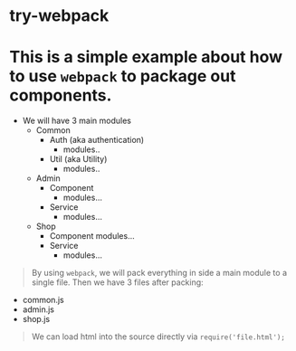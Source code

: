 # try-webpack

# This is a simple example about how to use `webpack` to package out components.

* We will have 3 main modules
  * Common
    * Auth (aka authentication)
      * modules..
    * Util (aka Utility)
      * modules..
  * Admin
    * Component
      * modules...
    * Service
      * modules...
  * Shop
    * Component
      modules...
    * Service
      * modules...

> By using `webpack`, we will pack everything in side a main module to a single file.
Then we have 3 files after packing:
* common.js
* admin.js
* shop.js

> We can load html into the source directly via `require('file.html');`
